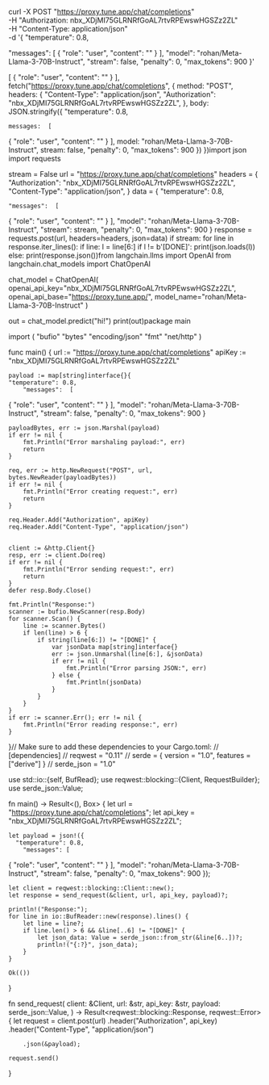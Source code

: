 curl -X POST "https://proxy.tune.app/chat/completions" \
-H "Authorization: nbx_XDjMI75GLRNRfGoAL7rtvRPEwswHGSZz2ZL" \
-H "Content-Type: application/json" \
-d '{
  "temperature": 0.8,
 
  "messages": [
  {
    "role": "user",
    "content": ""
  }
],
  "model": "rohan/Meta-Llama-3-70B-Instruct",
  "stream": false,
  "penalty": 0,
  "max_tokens": 900
}'

   [
  {
    "role": "user",
    "content": ""
  }
],
  fetch("https://proxy.tune.app/chat/completions", {
  method: "POST",
  headers: {
    "Content-Type": "application/json",
    "Authorization": "nbx_XDjMI75GLRNRfGoAL7rtvRPEwswHGSZz2ZL",
  },
  body: JSON.stringify({
    "temperature": 0.8,
     
    messages:  [
  {
    "role": "user",
    "content": ""
  }
],
    model: "rohan/Meta-Llama-3-70B-Instruct",
    stream: false,
    "penalty":  0,
    "max_tokens": 900
  })
})import json
import requests

stream = False
url = "https://proxy.tune.app/chat/completions"
headers = {
    "Authorization": "nbx_XDjMI75GLRNRfGoAL7rtvRPEwswHGSZz2ZL",
    "Content-Type": "application/json",
}
data = {
  "temperature": 0.8,
   
    "messages":  [
  {
    "role": "user",
    "content": ""
  }
],
    "model": "rohan/Meta-Llama-3-70B-Instruct",
    "stream": stream,
    "penalty":  0,
    "max_tokens": 900
}
response = requests.post(url, headers=headers, json=data)
if stream:
    for line in response.iter_lines():
        if line:
            l = line[6:]
            if l != b'[DONE]':
              print(json.loads(l))
else:
  print(response.json())from langchain.llms import OpenAI
from langchain.chat_models import ChatOpenAI

chat_model = ChatOpenAI(
    openai_api_key="nbx_XDjMI75GLRNRfGoAL7rtvRPEwswHGSZz2ZL",
    openai_api_base="https://proxy.tune.app/",
    model_name="rohan/Meta-Llama-3-70B-Instruct"
)

out = chat_model.predict("hi!")
print(out)package main

import (
	"bufio"
	"bytes"
	"encoding/json"
	"fmt"
	"net/http"
)

func main() {
	url := "https://proxy.tune.app/chat/completions"
	apiKey := "nbx_XDjMI75GLRNRfGoAL7rtvRPEwswHGSZz2ZL"

	payload := map[string]interface{}{
    "temperature": 0.8,
		"messages":  [
  {
    "role": "user",
    "content": ""
  }
],
		"model": "rohan/Meta-Llama-3-70B-Instruct",
		"stream": false,
    "penalty":  0,
		"max_tokens": 900
	}

	payloadBytes, err := json.Marshal(payload)
	if err != nil {
		fmt.Println("Error marshaling payload:", err)
		return
	}

	req, err := http.NewRequest("POST", url, bytes.NewReader(payloadBytes))
	if err != nil {
		fmt.Println("Error creating request:", err)
		return
	}

	req.Header.Add("Authorization", apiKey)
	req.Header.Add("Content-Type", "application/json")
  

	client := &http.Client{}
	resp, err := client.Do(req)
	if err != nil {
		fmt.Println("Error sending request:", err)
		return
	}
	defer resp.Body.Close()

	fmt.Println("Response:")
	scanner := bufio.NewScanner(resp.Body)
	for scanner.Scan() {
		line := scanner.Bytes()
		if len(line) > 6 {
			if string(line[6:]) != "[DONE]" {
				var jsonData map[string]interface{}
				err := json.Unmarshal(line[6:], &jsonData)
				if err != nil {
					fmt.Println("Error parsing JSON:", err)
				} else {
					fmt.Println(jsonData)
				}
			}
		}
	}
	if err := scanner.Err(); err != nil {
		fmt.Println("Error reading response:", err)
	}
}// Make sure to add these dependencies to your Cargo.toml:
// [dependencies]
// reqwest = "0.11"
// serde = { version = "1.0", features = ["derive"] }
// serde_json = "1.0"

use std::io::{self, BufRead};
use reqwest::blocking::{Client, RequestBuilder};
use serde_json::Value;

fn main() -> Result<(), Box<dyn std::error::Error>> {
    let url = "https://proxy.tune.app/chat/completions";
    let api_key = "nbx_XDjMI75GLRNRfGoAL7rtvRPEwswHGSZz2ZL";

    let payload = json!({
      "temperature": 0.8,
        "messages": [
  {
    "role": "user",
    "content": ""
  }
],
        "model": "rohan/Meta-Llama-3-70B-Instruct",
        "stream": false,
        "penalty":  0,
        "max_tokens": 900
    });

    let client = reqwest::blocking::Client::new();
    let response = send_request(&client, url, api_key, payload)?;

    println!("Response:");
    for line in io::BufReader::new(response).lines() {
        let line = line?;
        if line.len() > 6 && &line[..6] != "[DONE]" {
            let json_data: Value = serde_json::from_str(&line[6..])?;
            println!("{:?}", json_data);
        }
    }

    Ok(())
}

fn send_request(
    client: &Client,
    url: &str,
    api_key: &str,
    payload: serde_json::Value,
) -> Result<reqwest::blocking::Response, reqwest::Error> {
    let request = client.post(url)
        .header("Authorization", api_key)
        .header("Content-Type", "application/json")
        
        .json(&payload);

    request.send()
}
